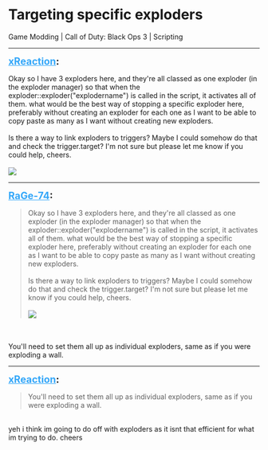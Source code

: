 # Targeting specific exploders
Game Modding | Call of Duty: Black Ops 3 | Scripting

---
<strong style="font-size: 1.4em;"><span style="text-decoration: underline;text-decoration-color: #34a7f9;"><span style="color:#34a7f9;">xReaction</span></span>:</strong>

<p>Okay so I have 3 exploders here, and they&#39;re all classed as one exploder (in the exploder manager) so that when the exploder::exploder(&quot;explodername&quot;) is called in the script, it activates all of them. what would be the best way of stopping a specific exploder here, preferably without creating an exploder for each one as I want to be able to copy paste as many as I want without creating new exploders.<br /><br />Is there a way to link exploders to triggers? Maybe I could somehow do that and check the trigger.target? I&#39;m not sure but please let me know if you could help, cheers.<br /><br />
<img style="max-width: 500px;" src="{{ '/wiki/threads/assets/a.1082.png' | relative_url }}">
</p>

---
<strong style="font-size: 1.4em;"><span style="text-decoration: underline;text-decoration-color: #34a7f9;"><span style="color:#34a7f9;">RaGe-74</span></span>:</strong>

<p><blockquote>Okay so I have 3 exploders here, and they&#39;re all classed as one exploder (in the exploder manager) so that when the exploder::exploder(&quot;explodername&quot;) is called in the script, it activates all of them. what would be the best way of stopping a specific exploder here, preferably without creating an exploder for each one as I want to be able to copy paste as many as I want without creating new exploders.<br /><br />Is there a way to link exploders to triggers? Maybe I could somehow do that and check the trigger.target? I&#39;m not sure but please let me know if you could help, cheers.<br /><br />
<img style="max-width: 500px;" src="{{ '/wiki/threads/assets/a.1082.png' | relative_url }}">
<br /></blockquote><br /><br />You&#39;ll need to set them all up as individual exploders, same as if you were exploding  a wall.</p>

---
<strong style="font-size: 1.4em;"><span style="text-decoration: underline;text-decoration-color: #34a7f9;"><span style="color:#34a7f9;">xReaction</span></span>:</strong>

<p><blockquote>You&#39;ll need to set them all up as individual exploders, same as if you were exploding  a wall.<br /></blockquote><br />yeh i think im going to do off with exploders as it isnt that efficient for what im trying to do. cheers</p>
